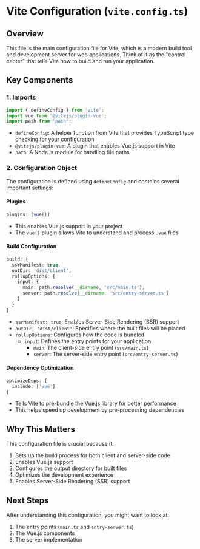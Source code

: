 # Vite Configuration (`vite.config.ts`)

## Overview
This file is the main configuration file for Vite, which is a modern build tool and development server for web applications. Think of it as the "control center" that tells Vite how to build and run your application.

## Key Components

### 1. Imports
```typescript
import { defineConfig } from 'vite';
import vue from '@vitejs/plugin-vue';
import path from 'path';
```
- `defineConfig`: A helper function from Vite that provides TypeScript type checking for your configuration
- `@vitejs/plugin-vue`: A plugin that enables Vue.js support in Vite
- `path`: A Node.js module for handling file paths

### 2. Configuration Object
The configuration is defined using `defineConfig` and contains several important settings:

#### Plugins
```typescript
plugins: [vue()]
```
- This enables Vue.js support in your project
- The `vue()` plugin allows Vite to understand and process `.vue` files

#### Build Configuration
```typescript
build: {
  ssrManifest: true,
  outDir: 'dist/client',
  rollupOptions: {
    input: {
      main: path.resolve(__dirname, 'src/main.ts'),
      server: path.resolve(__dirname, 'src/entry-server.ts')
    }
  }
}
```
- `ssrManifest: true`: Enables Server-Side Rendering (SSR) support
- `outDir: 'dist/client'`: Specifies where the built files will be placed
- `rollupOptions`: Configures how the code is bundled
  - `input`: Defines the entry points for your application
    - `main`: The client-side entry point (`src/main.ts`)
    - `server`: The server-side entry point (`src/entry-server.ts`)

#### Dependency Optimization
```typescript
optimizeDeps: {
  include: ['vue']
}
```
- Tells Vite to pre-bundle the Vue.js library for better performance
- This helps speed up development by pre-processing dependencies

## Why This Matters
This configuration file is crucial because it:
1. Sets up the build process for both client and server-side code
2. Enables Vue.js support
3. Configures the output directory for built files
4. Optimizes the development experience
5. Enables Server-Side Rendering (SSR) support

## Next Steps
After understanding this configuration, you might want to look at:
1. The entry points (`main.ts` and `entry-server.ts`)
2. The Vue.js components
3. The server implementation 